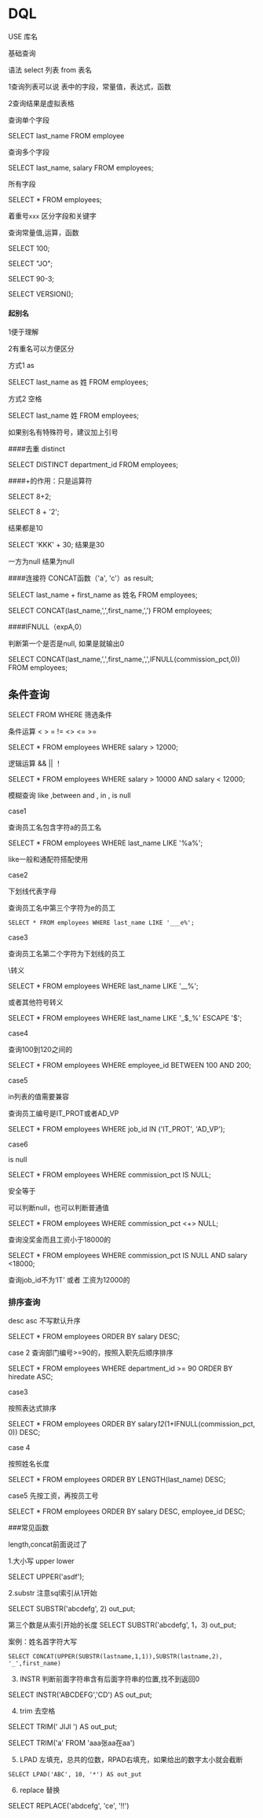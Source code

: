 # DQL

USE 库名

基础查询

语法 select 列表 from 表名

1查询列表可以说 表中的字段，常量值，表达式，函数

2查询结果是虚拟表格



查询单个字段

SELECT last_name FROM employee

查询多个字段

SELECT last_name, salary FROM employees;

所有字段

SELECT * FROM employees;

着重号`xxx`  区分字段和关键字



查询常量值,运算，函数

SELECT 100;

SELECT "JO";

SELECT 90-3;

SELECT VERSION();



#### 起别名

1便于理解

2有重名可以方便区分

方式1 as

SELECT last_name  as 姓 FROM employees;

方式2 空格

SELECT last_name 姓 FROM employees;

如果别名有特殊符号，建议加上引号


####去重 distinct

SELECT DISTINCT department_id FROM employees;



####+的作用：只是运算符

SELECT 8+2;

SELECT 8 + '2';

结果都是10

SELECT 'KKK' + 30; 结果是30

一方为null 结果为null

####连接符 CONCAT函数（'a', 'c'）as result;

SELECT last_name + first_name as 姓名 FROM employees;

SELECT CONCAT(last_name,',',first_name,',') FROM employees;


####IFNULL（expA,0）

判断第一个是否是null, 如果是就输出0

SELECT CONCAT(last_name,',',first_name,',',IFNULL(commission_pct,0)) FROM employees;



## 条件查询

SELECT FROM  WHERE 筛选条件

条件运算 < > = != <> <= >=

SELECT * FROM employees WHERE salary > 12000;

逻辑运算 && ||  ！

SELECT * FROM employees WHERE salary > 10000 AND salary < 12000;



模糊查询 like ,between and ,  in ,  is null

case1

查询员工名包含字符a的员工名

SELECT * FROM employees WHERE last_name LIKE '%a%';

like一般和通配符搭配使用



case2

下划线代表字母

查询员工名中第三个字符为e的员工

```
SELECT * FROM employees WHERE last_name LIKE '___e%';
```


case3

查询员工名第二个字符为下划线的员工

\转义

SELECT * FROM employees WHERE last_name LIKE '_\_%';

或者其他符号转义

SELECT * FROM employees WHERE last_name LIKE '_$_%' ESCAPE '$';



case4

查询100到120之间的

SELECT * FROM employees WHERE employee_id BETWEEN 100 AND 200;



case5

in列表的值需要兼容

查询员工编号是IT_PROT或者AD_VP

SELECT * FROM employees WHERE job_id IN ('IT_PROT', 'AD_VP');



case6

is null

SELECT * FROM employees WHERE commission_pct IS NULL;



安全等于

可以判断null，也可以判断普通值

SELECT * FROM employees WHERE commission_pct <+> NULL;



查询没奖金而且工资小于18000的

SELECT * FROM employees WHERE commission_pct IS NULL AND salary <18000;



查询job_id不为‘IT’ 或者 工资为12000的



### 排序查询

desc  asc 不写默认升序

SELECT * FROM employees ORDER BY salary DESC;



case 2 查询部门编号>=90的，按照入职先后顺序排序

SELECT * FROM employees WHERE department_id >= 90 ORDER BY hiredate ASC;



case3

按照表达式排序

SELECT * FROM employees ORDER BY salary*12*(1+IFNULL(commission_pct, 0)) DESC;



case 4

按照姓名长度

SELECT * FROM employees ORDER BY LENGTH(last_name) DESC;



case5 先按工资，再按员工号

SELECT * FROM employees ORDER BY salary DESC, employee_id DESC;



###常见函数


length,concat前面说过了

1.大小写 upper lower

SELECT UPPER('asdf');

2.substr 注意sql索引从1开始

SELECT SUBSTR('abcdefg', 2)  out_put;

第三个数是从索引开始的长度
SELECT SUBSTR('abcdefg', 1，3)  out_put;


案例：姓名首字符大写
```
SELECT CONCAT(UPPER(SUBSTR(lastname,1,1)),SUBSTR(lastname,2), '_',first_name)
```

3. INSTR 判断前面字符串含有后面字符串的位置,找不到返回0

SELECT INSTR('ABCDEFG','CD') AS out_put;

4. trim 去空格

SELECT TRIM('   JIJI   ') AS out_put;

SELECT TRIM('a' FROM 'aaa张aa在aa')

5. LPAD 左填充，总共的位数，RPAD右填充，如果给出的数字太小就会截断

`SELECT LPAD('ABC', 10, '*') AS out_put`

6. replace 替换

SELECT REPLACE('abdcefg', 'ce', '!!')

